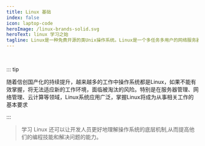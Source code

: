 ```yaml
---
title: Linux 基础
index: false
icon: laptop-code
heroImage: /linux-brands-solid.svg
heroText: linux 学习之始
tagline: Linux是一种免费开源的类Unix操作系统。‌Linux是一个多任务多用户的网络服务器操作系统，具有开源、免费、安全性高、稳定、性能好等特点。
---
```


<br/>

::: tip

随着信创国产化的持续提升，越来越多的工作中操作系统都是Linux，如果不能有效掌握，将无法适应新的工作环境，面临被淘汰的风险。特别是在服务器管理、网络管理、云计算等领域，Linux系统应用广泛，掌握Linux将成为从事相关工作的基本要求‌

:::

>学习 Linux 还可以让开发人员更好地理解操作系统的底层机制,从而提高他们的编程技能和解决问题的能力。